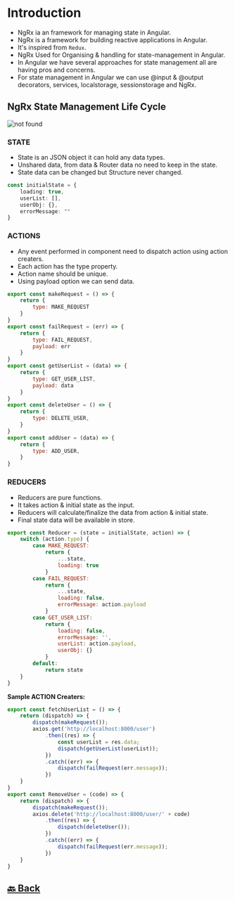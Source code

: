 <h1>Introduction</h1>

- NgRx ia an framework for managing state in Angular.
- NgRx is a framework for building reactive applications in Angular.
- It's inspired from `Redux`.
- NgRx Used for Organising & handling for state-management in Angular.
- In Angular we have several approaches for state management all are having pros and concerns.
- For state management in Angular we can use @input & @output decorators, services, localstorage, sessionstorage and NgRx.

<h2>NgRx State Management Life Cycle</h2>

<img src="https://ngrx.io/generated/images/guide/store/state-management-lifecycle.png" alt="not found">

<h3>STATE</h3>

- State is an JSON object it can hold any data types.
- Unshared data, from data & Router data no need to keep in the state.
- State data can be changed but Structure never changed.

```ts
const initialState = {
    loading: true,
    userList: [],
    userObj: {},
    errorMessage: ""
}
```

<h3>ACTIONS</h3>

- Any event performed in component need to dispatch action using action creaters.
- Each action has the type property.
- Action name should be unique.
- Using payload option we can send data.

```js
export const makeRequest = () => {
    return {
        type: MAKE_REQUEST
    }
}
export const failRequest = (err) => {
    return {
        type: FAIL_REQUEST,
        payload: err
    }
}
export const getUserList = (data) => {
    return {
        type: GET_USER_LIST,
        payload: data
    }
}
export const deleteUser = () => {
    return {
        type: DELETE_USER,
    }
}
export const addUser = (data) => {
    return {
        type: ADD_USER,
    }
}
```

<h3>REDUCERS</h3>

- Reducers are pure functions.
- It takes action & initial state as the input.
- Reducers will calculate/finalize the data from action & initial state.
- Final state data will be available in store.

```js
export const Reducer = (state = initialState, action) => {
    switch (action.type) {
        case MAKE_REQUEST:
            return {
                ...state,
                loading: true
            }
        case FAIL_REQUEST:
            return {
                ...state,
                loading: false,
                errorMessage: action.payload
            }
        case GET_USER_LIST:
            return {
                loading: false,
                errorMessage: '',
                userList: action.payload,
                userObj: {}
            }
        default:
            return state
    }
}
```
**Sample ACTION Creaters:**

```js
export const fetchUserList = () => {
    return (dispatch) => {
        dispatch(makeRequest());
        axios.get('http://localhost:8000/user')
            .then((res) => {
                const userList = res.data;
                dispatch(getUserList(userList));
            })
            .catch((err) => {
                dispatch(failRequest(err.message));
            })
    }
}
export const RemoveUser = (code) => {
    return (dispatch) => {
        dispatch(makeRequest());
        axios.delete('http://localhost:8000/user/' + code)
            .then((res) => {
                dispatch(deleteUser());
            })
            .catch((err) => {
                dispatch(failRequest(err.message));
            })
    }
}
```


<h2><a href="https://github.com/sanjay9616/JavaScript/blob/master/JavaScript-Technologies/NgRx/README.md"> 🔙 Back</a></h2>
